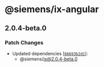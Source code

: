 # @siemens/ix-angular

## 2.0.4-beta.0

### Patch Changes

- Updated dependencies [[`66693b2d1`](https://github.com/danielleroux/ix/commit/66693b2d1b98d7d0465a68b039d010bb915eb7f2)]:
  - @siemens/ix@2.0.4-beta.0
